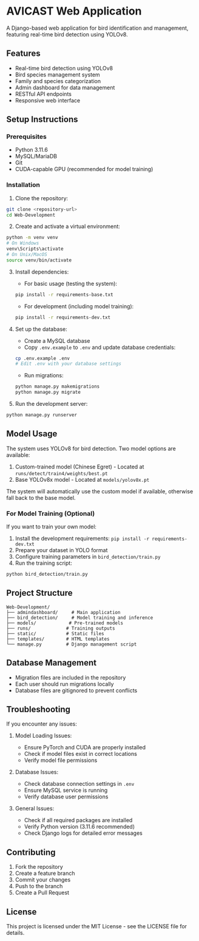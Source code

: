 # AVICAST Web Application

A Django-based web application for bird identification and management, featuring real-time bird detection using YOLOv8.

## Features

- Real-time bird detection using YOLOv8
- Bird species management system
- Family and species categorization
- Admin dashboard for data management
- RESTful API endpoints
- Responsive web interface

## Setup Instructions

### Prerequisites
- Python 3.11.6
- MySQL/MariaDB
- Git
- CUDA-capable GPU (recommended for model training)

### Installation

1. Clone the repository:
```bash
git clone <repository-url>
cd Web-Development
```

2. Create and activate a virtual environment:
```bash
python -m venv venv
# On Windows
venv\Scripts\activate
# On Unix/MacOS
source venv/bin/activate
```

3. Install dependencies:
   - For basic usage (testing the system):
   ```bash
   pip install -r requirements-base.txt
   ```
   - For development (including model training):
   ```bash
   pip install -r requirements-dev.txt
   ```

4. Set up the database:
   - Create a MySQL database
   - Copy `.env.example` to `.env` and update database credentials:
   ```bash
   cp .env.example .env
   # Edit .env with your database settings
   ```
   - Run migrations:
   ```bash
   python manage.py makemigrations
   python manage.py migrate
   ```

5. Run the development server:
```bash
python manage.py runserver
```

## Model Usage

The system uses YOLOv8 for bird detection. Two model options are available:

1. Custom-trained model (Chinese Egret) - Located at `runs/detect/train4/weights/best.pt`
2. Base YOLOv8x model - Located at `models/yolov8x.pt`

The system will automatically use the custom model if available, otherwise fall back to the base model.

### For Model Training (Optional)
If you want to train your own model:
1. Install the development requirements: `pip install -r requirements-dev.txt`
2. Prepare your dataset in YOLO format
3. Configure training parameters in `bird_detection/train.py`
4. Run the training script:
```bash
python bird_detection/train.py
```

## Project Structure

```
Web-Development/
├── admindashboard/     # Main application
├── bird_detection/     # Model training and inference
├── models/            # Pre-trained models
├── runs/             # Training outputs
├── static/           # Static files
├── templates/        # HTML templates
└── manage.py         # Django management script
```

## Database Management

- Migration files are included in the repository
- Each user should run migrations locally
- Database files are gitignored to prevent conflicts

## Troubleshooting

If you encounter any issues:

1. Model Loading Issues:
   - Ensure PyTorch and CUDA are properly installed
   - Check if model files exist in correct locations
   - Verify model file permissions

2. Database Issues:
   - Check database connection settings in `.env`
   - Ensure MySQL service is running
   - Verify database user permissions

3. General Issues:
   - Check if all required packages are installed
   - Verify Python version (3.11.6 recommended)
   - Check Django logs for detailed error messages

## Contributing

1. Fork the repository
2. Create a feature branch
3. Commit your changes
4. Push to the branch
5. Create a Pull Request

## License

This project is licensed under the MIT License - see the LICENSE file for details. 